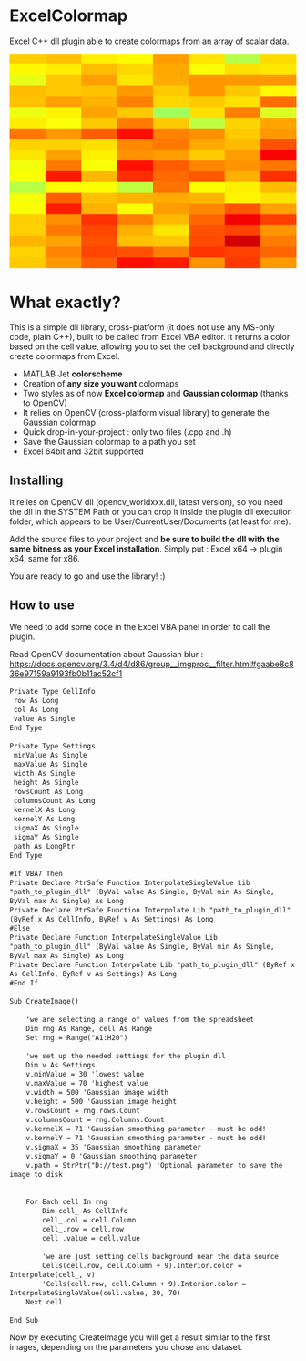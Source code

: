 ExcelColormap
=======

Excel C++ dll plugin able to create colormaps from an array of scalar data.

[![Deaths of the third international](/images/pixels.png)](/images/gaussian.png)

What exactly?
=============
This is a simple dll library, cross-platform (it does not use any MS-only code, plain C++),
built to be called from Excel VBA editor. 
It returns a color based on the cell value, allowing you to set the cell background and directly create colormaps from Excel.

* MATLAB Jet **colorscheme**
* Creation of **any size you want** colormaps
* Two styles as of now **Excel colormap** and **Gaussian colormap** (thanks to OpenCV)
* It relies on OpenCV (cross-platform visual library) to generate the Gaussian colormap
* Quick drop-in-your-project : only two files (.cpp and .h)
* Save the Gaussian colormap to a path you set
* Excel 64bit and 32bit supported


Installing
----------

It relies on OpenCV dll (opencv_worldxxx.dll, latest version), so you need the dll in the SYSTEM Path or you can drop it inside the plugin dll execution folder, which appears to be User/CurrentUser/Documents (at least for me).

Add the source files to your project and **be sure to build the dll with the same bitness as your Excel installation**.
Simply put : Excel x64 -> plugin x64, same for x86.


You are ready to go and use the library! :)


How to use
----------

We need to add some code in the Excel VBA panel in order to call the plugin.

Read OpenCV documentation about Gaussian blur : https://docs.opencv.org/3.4/d4/d86/group__imgproc__filter.html#gaabe8c836e97159a9193fb0b11ac52cf1

```
Private Type CellInfo
 row As Long
 col As Long
 value As Single
End Type

Private Type Settings
 minValue As Single
 maxValue As Single
 width As Single
 height As Single
 rowsCount As Long
 columnsCount As Long
 kernelX As Long
 kernelY As Long
 sigmaX As Single
 sigmaY As Single
 path As LongPtr
End Type

#If VBA7 Then
Private Declare PtrSafe Function InterpolateSingleValue Lib "path_to_plugin_dll" (ByVal value As Single, ByVal min As Single, ByVal max As Single) As Long
Private Declare PtrSafe Function Interpolate Lib "path_to_plugin_dll" (ByRef x As CellInfo, ByRef v As Settings) As Long
#Else
Private Declare Function InterpolateSingleValue Lib "path_to_plugin_dll" (ByVal value As Single, ByVal min As Single, ByVal max As Single) As Long
Private Declare Function Interpolate Lib "path_to_plugin_dll" (ByRef x As CellInfo, ByRef v As Settings) As Long
#End If

Sub CreateImage()

    'we are selecting a range of values from the spreadsheet
    Dim rng As Range, cell As Range
    Set rng = Range("A1:H20")
    
    'we set up the needed settings for the plugin dll
    Dim v As Settings
    v.minValue = 30 'lowest value
    v.maxValue = 70 'highest value
    v.width = 500 'Gaussian image width
    v.height = 500 'Gaussian image height
    v.rowsCount = rng.rows.Count
    v.columnsCount = rng.Columns.Count
    v.kernelX = 71 'Gaussian smoothing parameter - must be odd!
    v.kernelY = 71 'Gaussian smoothing parameter - must be odd!
    v.sigmaX = 35 'Gaussian smoothing parameter
    v.sigmaY = 0 'Gaussian smoothing parameter
    v.path = StrPtr("D://test.png") 'Optional parameter to save the image to disk
    
    
    For Each cell In rng
        Dim cell_ As CellInfo
        cell_.col = cell.Column
        cell_.row = cell.row
        cell_.value = cell.value
        
        'we are just setting cells background near the data source
        Cells(cell.row, cell.Column + 9).Interior.color = Interpolate(cell_, v)
        'Cells(cell.row, cell.Column + 9).Interior.color = InterpolateSingleValue(cell.value, 30, 70)
    Next cell

End Sub
```

Now by executing CreateImage you will get a result similar to the first images, depending on the parameters you chose and dataset.
